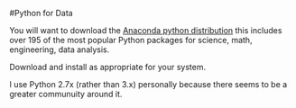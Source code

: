 #Python for Data 

You will want to download the [Anaconda python distribution](http://continuum.io/downloads) this includes over 195 of the most popular Python packages for science, math, engineering, data analysis.

Download and install as appropriate for your system.

I use Python 2.7x (rather than 3.x) personally because there seems to be a greater communuity around it.
